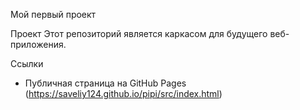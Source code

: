 Мой первый проект

Проект
Этот репозиторий является каркасом для будущего веб-приложения.

Ссылки
- Публичная страница на GitHub Pages (https://saveliy124.github.io/pipi/src/index.html)
